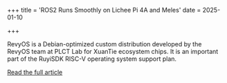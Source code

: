 +++
title = 'ROS2 Runs Smoothly on Lichee Pi 4A and Meles'
date = 2025-01-10

+++

RevyOS is a Debian-optimized custom distribution developed by the RevyOS team at PLCT Lab for XuanTie ecosystem chips. It is an important part of the RuyiSDK RISC-V operating system support plan.

[Read the full article](https://mp.weixin.qq.com/s/GVBg3tauP8p2BWACwvEbog)